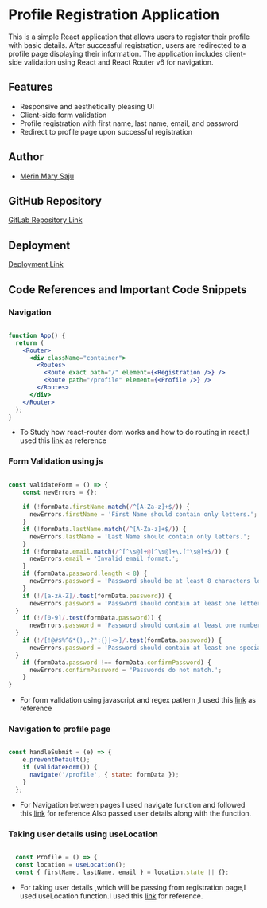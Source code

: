 # Profile Registration Application

This is a simple React application that allows users to register their profile with basic details. After successful registration, users are redirected to a profile page displaying their information. The application includes client-side validation using React and React Router v6 for navigation.

## Features

- Responsive and aesthetically pleasing UI
- Client-side form validation
- Profile registration with first name, last name, email, and password
- Redirect to profile page upon successful registration

## Author

- [Merin Mary Saju](mr457277@dal.ca)

## GitHub Repository

[GitLab Repository Link](https://git.cs.dal.ca/msaju/csci-5709-tutorials/-/tree/main/tutorial3?ref_type=heads)

## Deployment

[Deployment Link](https://tutorials-fudx.vercel.app/)

## Code References and Important Code Snippets

### Navigation

```jsx

function App() {
  return (
    <Router>
      <div className="container">
        <Routes>
          <Route exact path="/" element={<Registration />} />
          <Route path="/profile" element={<Profile />} />
        </Routes>
      </div>
    </Router>
  );
}


```

- To Study how react-router dom works and how to do routing in react,I used this [link](https://reactrouter.com/en/main/route/route) as reference 


### Form Validation using js

```jsx

const validateForm = () => {
    const newErrors = {};
    
    if (!formData.firstName.match(/^[A-Za-z]+$/)) {
      newErrors.firstName = 'First Name should contain only letters.';
    }
    if (!formData.lastName.match(/^[A-Za-z]+$/)) {
      newErrors.lastName = 'Last Name should contain only letters.';
    }
    if (!formData.email.match(/^[^\s@]+@[^\s@]+\.[^\s@]+$/)) {
      newErrors.email = 'Invalid email format.';
    }
    if (formData.password.length < 8) {
      newErrors.password = 'Password should be at least 8 characters long.';
    }
    if (!/[a-zA-Z]/.test(formData.password)) {
      newErrors.password = 'Password should contain at least one letter.';
  } 
    if (!/[0-9]/.test(formData.password)) {
      newErrors.password = 'Password should contain at least one number.';
  } 
    if (!/[!@#$%^&*(),.?":{}|<>]/.test(formData.password)) {
      newErrors.password = 'Password should contain at least one special character.';
  }
    if (formData.password !== formData.confirmPassword) {
      newErrors.confirmPassword = 'Passwords do not match.';
    }
}

```

- For form validation using javascript and regex pattern ,I used this [link](https://www.geeksforgeeks.org/how-to-validate-form-using-regular-expression-in-javascript/) as reference

### Navigation to profile page

```jsx

const handleSubmit = (e) => {
    e.preventDefault();
    if (validateForm()) {
      navigate('/profile', { state: formData });
    }
  };

```
- For Navigation between pages I used navigate function and followed this [link](https://reactnavigation.org/docs/navigating/) for reference.Also passed user details  along with the function.

### Taking user details using useLocation

```jsx

  const Profile = () => {
  const location = useLocation();
  const { firstName, lastName, email } = location.state || {};

```

- For taking user details ,which will be passing from registration page,I used useLocation function.I used this [link](https://www.kindacode.com/article/react-router-uselocation-hook-tutorial-and-examples/) for reference.



